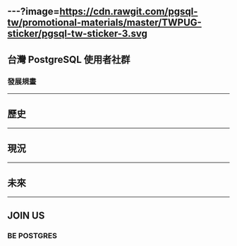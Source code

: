 ---?image=https://cdn.rawgit.com/pgsql-tw/promotional-materials/master/TWPUG-sticker/pgsql-tw-sticker-3.svg
---

## 台灣 PostgreSQL 使用者社群
### 發展規畫

---

## 歷史

---

## 現況

---

## 未來

---

## JOIN US
### BE POSTGRES
